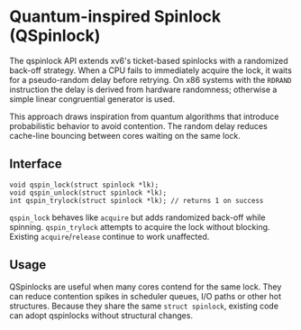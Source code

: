 # Quantum-inspired Spinlock (QSpinlock)

The qspinlock API extends xv6's ticket-based spinlocks with a randomized
back-off strategy. When a CPU fails to immediately acquire the lock, it
waits for a pseudo-random delay before retrying. On x86 systems with the
`RDRAND` instruction the delay is derived from hardware randomness;
otherwise a simple linear congruential generator is used.

This approach draws inspiration from quantum algorithms that introduce
probabilistic behavior to avoid contention. The random delay reduces
cache-line bouncing between cores waiting on the same lock.

## Interface

```
void qspin_lock(struct spinlock *lk);
void qspin_unlock(struct spinlock *lk);
int qspin_trylock(struct spinlock *lk); // returns 1 on success
```

`qspin_lock` behaves like `acquire` but adds randomized back-off while
spinning. `qspin_trylock` attempts to acquire the lock without blocking.
Existing `acquire`/`release` continue to work unaffected.

## Usage

QSpinlocks are useful when many cores contend for the same lock. They can
reduce contention spikes in scheduler queues, I/O paths or other hot
structures. Because they share the same `struct spinlock`, existing code
can adopt qspinlocks without structural changes.
